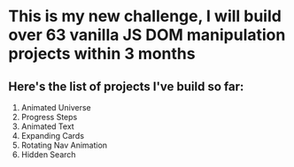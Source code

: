 # This is my new challenge, I will build over 63 vanilla JS DOM manipulation projects within 3 months

## Here's the list of projects I've build so far:

1. Animated Universe
2. Progress Steps
3. Animated Text
4. Expanding Cards
5. Rotating Nav Animation
6. Hidden Search
